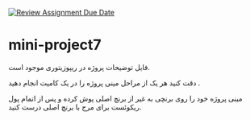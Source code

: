 [![Review Assignment Due Date](https://classroom.github.com/assets/deadline-readme-button-24ddc0f5d75046c5622901739e7c5dd533143b0c8e959d652212380cedb1ea36.svg)](https://classroom.github.com/a/do--f2iF)
# mini-project7

فایل توضیحات پروژه در ریپوزیتوری موجود است.
 
دقت کنید هر یک از مراحل مینی پروژه را در یک کامیت انجام دهید .

مینی پروژه خود را روی برنچی به غیر از برنچ اصلی پوش کرده و پس از اتمام پول ریکوئست برای مرج با برنچ اصلی درست کنید.
